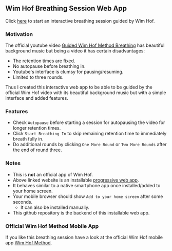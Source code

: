 ## Wim Hof Breathing Session Web App

Click [here](https://danieldreke.github.io/wim-hof-breathing-session/) to start an interactive breathing session guided by Wim Hof.

### Motivation

The official youtube video [Guided Wim Hof Method Breathing](https://www.youtube.com/watch?v=tybOi4hjZFQ) has beautiful background music but being a video it has certain disadvantages:
- The retention times are fixed.
- No autopause before breathing in.
- Youtube's interface is clumsy for pausing/resuming.
- Limited to three rounds.

Thus I created this interactive web app to be able to be guided by the official Wim Hof video with its beautiful background music but with a simple interface and added features.

### Features

- Check `Autopause` before starting a session for autopausing the video for longer retention times.
- Click `Start Breathing In` to skip remaining retention time to immediately breath fully in.
- Do additional rounds by clicking `One More Round` or `Two More Rounds` after the end of round three.

### Notes

- This is **not** an official app of Wim Hof.
- Above linked website is an installable [progressive web app](https://en.wikipedia.org/wiki/Progressive_web_application).
- It behaves similar to a native smartphone app once installed/added to your home screen.
- Your mobile browser should show `Add to your home screen` after some seconds.
  - It can also be installed manually.
- This github repository is the backend of this installable web app.

### Official Wim Hof Method Mobile App

If you like this breathing session have a look at the official Wim Hof mobile app [Wim Hof Method](https://www.wimhofmethod.com/wim-hof-method-mobile-app).

